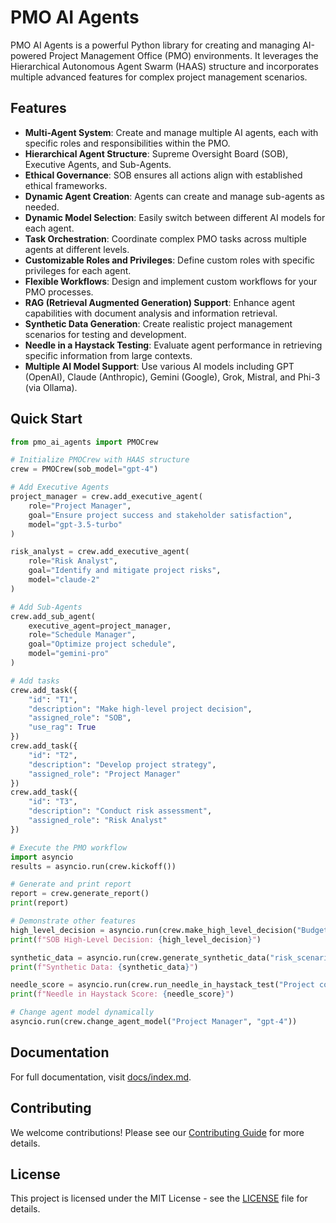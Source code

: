 # PMO AI Agents

PMO AI Agents is a powerful Python library for creating and managing AI-powered Project Management Office (PMO) environments. It leverages the Hierarchical Autonomous Agent Swarm (HAAS) structure and incorporates multiple advanced features for complex project management scenarios.

## Features

- **Multi-Agent System**: Create and manage multiple AI agents, each with specific roles and responsibilities within the PMO.
- **Hierarchical Agent Structure**: Supreme Oversight Board (SOB), Executive Agents, and Sub-Agents.
- **Ethical Governance**: SOB ensures all actions align with established ethical frameworks.
- **Dynamic Agent Creation**: Agents can create and manage sub-agents as needed.
- **Dynamic Model Selection**: Easily switch between different AI models for each agent.
- **Task Orchestration**: Coordinate complex PMO tasks across multiple agents at different levels.
- **Customizable Roles and Privileges**: Define custom roles with specific privileges for each agent.
- **Flexible Workflows**: Design and implement custom workflows for your PMO processes.
- **RAG (Retrieval Augmented Generation) Support**: Enhance agent capabilities with document analysis and information retrieval.
- **Synthetic Data Generation**: Create realistic project management scenarios for testing and development.
- **Needle in a Haystack Testing**: Evaluate agent performance in retrieving specific information from large contexts.
- **Multiple AI Model Support**: Use various AI models including GPT (OpenAI), Claude (Anthropic), Gemini (Google), Grok, Mistral, and Phi-3 (via Ollama).

## Quick Start

```python
from pmo_ai_agents import PMOCrew

# Initialize PMOCrew with HAAS structure
crew = PMOCrew(sob_model="gpt-4")

# Add Executive Agents
project_manager = crew.add_executive_agent(
    role="Project Manager",
    goal="Ensure project success and stakeholder satisfaction",
    model="gpt-3.5-turbo"
)

risk_analyst = crew.add_executive_agent(
    role="Risk Analyst",
    goal="Identify and mitigate project risks",
    model="claude-2"
)

# Add Sub-Agents
crew.add_sub_agent(
    executive_agent=project_manager,
    role="Schedule Manager",
    goal="Optimize project schedule",
    model="gemini-pro"
)

# Add tasks
crew.add_task({
    "id": "T1",
    "description": "Make high-level project decision",
    "assigned_role": "SOB",
    "use_rag": True
})
crew.add_task({
    "id": "T2",
    "description": "Develop project strategy",
    "assigned_role": "Project Manager"
})
crew.add_task({
    "id": "T3",
    "description": "Conduct risk assessment",
    "assigned_role": "Risk Analyst"
})

# Execute the PMO workflow
import asyncio
results = asyncio.run(crew.kickoff())

# Generate and print report
report = crew.generate_report()
print(report)

# Demonstrate other features
high_level_decision = asyncio.run(crew.make_high_level_decision("Budget constraints and timeline pressure"))
print(f"SOB High-Level Decision: {high_level_decision}")

synthetic_data = asyncio.run(crew.generate_synthetic_data("risk_scenario", 5))
print(f"Synthetic Data: {synthetic_data}")

needle_score = asyncio.run(crew.run_needle_in_haystack_test("Project context...", "Critical milestone"))
print(f"Needle in Haystack Score: {needle_score}")

# Change agent model dynamically
asyncio.run(crew.change_agent_model("Project Manager", "gpt-4"))
```

## Documentation

For full documentation, visit [docs/index.md](docs/index.md).

## Contributing

We welcome contributions! Please see our [Contributing Guide](CONTRIBUTING.md) for more details.

## License

This project is licensed under the MIT License - see the [LICENSE](LICENSE) file for details.
